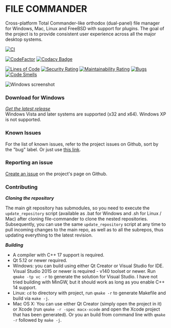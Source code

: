 # FILE COMMANDER

   Cross-platform Total Commander-like orthodox (dual-panel) file manager for Windows, Mac,  Linux and FreeBSD with support for plugins. The goal of the project is to provide consistent user experience across all the major desktop systems. 

[![CI](https://github.com/VioletGiraffe/file-commander/actions/workflows/CI.yml/badge.svg)](https://github.com/VioletGiraffe/file-commander/actions/workflows/CI.yml)

[![CodeFactor](https://www.codefactor.io/repository/github/violetgiraffe/file-commander/badge/master)](https://www.codefactor.io/repository/github/violetgiraffe/file-commander/overview/master)
[![Codacy Badge](https://app.codacy.com/project/badge/Grade/190add40753b46edbaa1327068263263)](https://www.codacy.com/gh/VioletGiraffe/file-commander/dashboard?utm_source=github.com&amp;utm_medium=referral&amp;utm_content=VioletGiraffe/file-commander&amp;utm_campaign=Badge_Grade)

[![Lines of Code](https://sonarcloud.io/api/project_badges/measure?project=VioletGiraffe_file-commander&metric=ncloc)](https://sonarcloud.io/dashboard?id=VioletGiraffe_file-commander)
[![Security Rating](https://sonarcloud.io/api/project_badges/measure?project=VioletGiraffe_file-commander&metric=security_rating)](https://sonarcloud.io/dashboard?id=VioletGiraffe_file-commander)
[![Maintainability Rating](https://sonarcloud.io/api/project_badges/measure?project=VioletGiraffe_file-commander&metric=sqale_rating)](https://sonarcloud.io/dashboard?id=VioletGiraffe_file-commander)
[![Bugs](https://sonarcloud.io/api/project_badges/measure?project=VioletGiraffe_file-commander&metric=bugs)](https://sonarcloud.io/dashboard?id=VioletGiraffe_file-commander)
[![Code Smells](https://sonarcloud.io/api/project_badges/measure?project=VioletGiraffe_file-commander&metric=code_smells)](https://sonarcloud.io/dashboard?id=VioletGiraffe_file-commander)

![Windows screenshot](/../gh-pages/screenshots/Windows/screenshot.png?raw=true)

### Download for Windows

*<a href="https://github.com/VioletGiraffe/file-commander/releases/latest">Get the latest release</a>*    
Windows Vista and later systems are supported (x32 and x64). Windows XP is not supported.

### Known Issues
For the list of known issues, refer to the project issues on Github, sort by the "bug" label. Or just use <a href="https://github.com/VioletGiraffe/file-commander/labels/bug">this link</a>.

### Reporting an issue
<a href="https://github.com/VioletGiraffe/file-commander/issues/new">Create an issue</a> on the project's page on Github.

### Contributing

***Cloning the repository***

   The main git repository has submodules, so you need to execute the `update_repository` script (available as .bat for Windows and .sh for Linux / Mac) after cloning file-commander to clone the nested repositories. Subsequently, you can use the same `update_repository` script at any time to pull incoming changes to the main repo, as well as to all the subrepos, thus updating everything to the latest revision.

***Building***

* A compiler with C++ 17 support is required.
* Qt 5.12 or newer required.
* Windows: you can build using either Qt Creator or Visual Studio for IDE. Visual Studio 2015 or newer is required - v140 toolset or newer. Run `qmake -tp vc -r` to generate the solution for Visual Studio. I have not tried building with MinGW, but it should work as long as you enable C++ 14 support.
* Linux: `cd` to directory with project, run `qmake -r` to generate Makefile and build via `make -j`.
* Mac OS X: You can use either Qt Creator (simply open the project in it) or Xcode (run `qmake -r -spec macx-xcode` and open the Xcode project that has been generated). Or you an build from command line with `qmake -r` followed by `make -j`.
   
